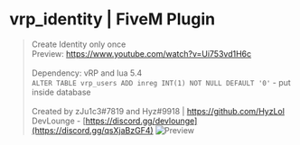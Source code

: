 # vrp_identity | FiveM Plugin

> Create Identity only once
> <br/>Preview: https://www.youtube.com/watch?v=Ui753vd1H6c
> <br/>
> <br/>Dependency: vRP and lua 5.4
> <br/> `ALTER TABLE vrp_users ADD inreg INT(1) NOT NULL DEFAULT '0'` - put inside database
> <br/>
> <br/> Created by zJu1c3#7819 and Hyz#9918 | https://github.com/HyzLol
DevLounge - [https://discord.gg/devlounge](https://discord.gg/qsXjaBzGF4)
![Preview](https://cdn.discordapp.com/attachments/829477911253483531/932283223273250877/unknown.png?ex=664377e9&is=66422669&hm=2c4b59d45d35ba100430ffb15cccbe410108cbaf9e6a3dda7a7c9ddca3132ec2&)
